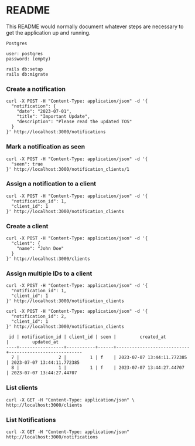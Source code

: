# README

This README would normally document whatever steps are necessary to get the
application up and running.

```config
Postgres

user: postgres
password: (empty)
```


```shell
rails db:setup
rails db:migrate
```


### Create a notification
```shell
curl -X POST -H "Content-Type: application/json" -d '{
  "notification": {
    "date": "2023-07-01",
    "title": "Important Update",
    "description": "Please read the updated TOS"
  }
}' http://localhost:3000/notifications
```

### Mark a notification as seen
```shell
curl -X POST -H "Content-Type: application/json" -d '{
  "seen": true
}' http://localhost:3000/notification_clients/1
```

### Assign a notification to a client
```shell
curl -X POST -H "Content-Type: application/json" -d '{
  "notification_id": 1,
  "client_id": 1
}' http://localhost:3000/notification_clients
```

### Create a client
```shell
curl -X POST -H "Content-Type: application/json" -d '{
  "client": {
    "name": "John Doe"
  }
}' http://localhost:3000/clients
```

### Assign multiple IDs to a client
```shell
curl -X POST -H "Content-Type: application/json" -d '{
  "notification_id": 1,
  "client_id": 1
}' http://localhost:3000/notification_clients
```

```shell
curl -X POST -H "Content-Type: application/json" -d '{
  "notification_id": 2,
  "client_id": 1
}' http://localhost:3000/notification_clients
```

```
 id | notification_id | client_id | seen |         created_at         |         updated_at
----+-----------------+-----------+------+----------------------------+----------------------------
  7 |               2 |         1 | f    | 2023-07-07 13:44:11.772385 | 2023-07-07 13:44:11.772385
  8 |               1 |         1 | f    | 2023-07-07 13:44:27.44707  | 2023-07-07 13:44:27.44707
  ```

### List clients
```shell
curl -X GET -H "Content-Type: application/json" \
http://localhost:3000/clients
```

### List Notifications
```shell
curl -X GET -H "Content-Type: application/json"  http://localhost:3000/notifications
```
